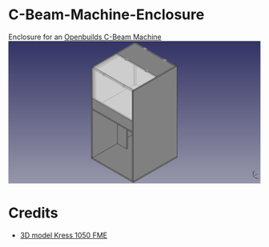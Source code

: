 # C-Beam-Machine-Enclosure
Enclosure for an [Openbuilds C-Beam Machine](https://openbuilds.com/builds/c-beam®-machine-plate-maker.2020/)
![Enlosure](Images/C-Beam-Machine-Enclosure.png)

# Credits
* [3D model Kress 1050 FME](https://grabcad.com/library/kress-1050-fme-milling-spindle)
